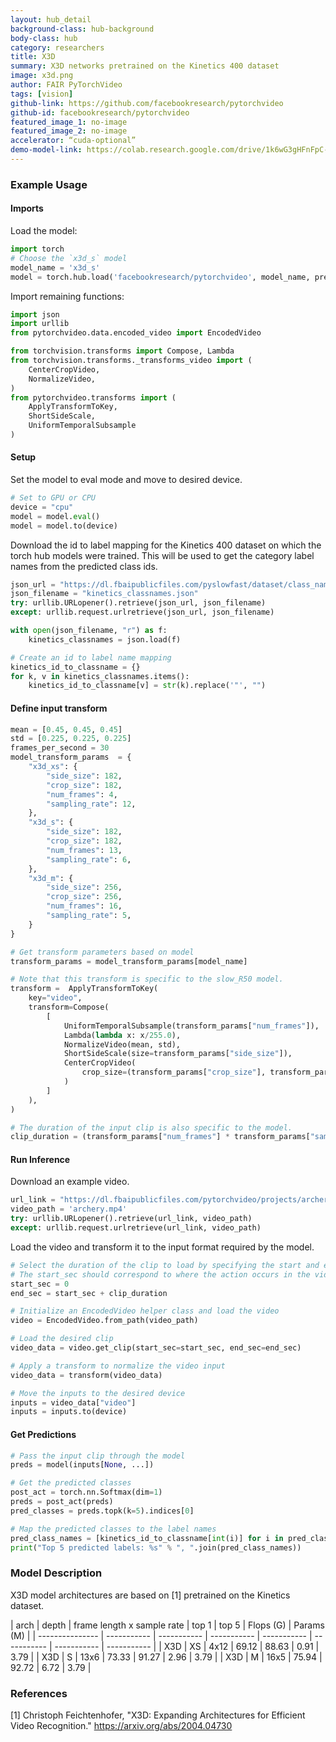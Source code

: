 ```yaml
---
layout: hub_detail
background-class: hub-background
body-class: hub
category: researchers
title: X3D
summary: X3D networks pretrained on the Kinetics 400 dataset
image: x3d.png
author: FAIR PyTorchVideo
tags: [vision]
github-link: https://github.com/facebookresearch/pytorchvideo
github-id: facebookresearch/pytorchvideo
featured_image_1: no-image
featured_image_2: no-image
accelerator: “cuda-optional”
demo-model-link: https://colab.research.google.com/drive/1k6wG3gHFnFpC-hAMpL_s0B3Xj_ahsa19#scrollTo=-BkJOZgxK0pe
---
```


### Example Usage

#### Imports

Load the model:

```python
import torch
# Choose the `x3d_s` model
model_name = 'x3d_s'
model = torch.hub.load('facebookresearch/pytorchvideo', model_name, pretrained=True)
```

Import remaining functions:

```python
import json
import urllib
from pytorchvideo.data.encoded_video import EncodedVideo

from torchvision.transforms import Compose, Lambda
from torchvision.transforms._transforms_video import (
    CenterCropVideo,
    NormalizeVideo,
)
from pytorchvideo.transforms import (
    ApplyTransformToKey,
    ShortSideScale,
    UniformTemporalSubsample
)
```

#### Setup

Set the model to eval mode and move to desired device.

```python
# Set to GPU or CPU
device = "cpu"
model = model.eval()
model = model.to(device)
```

Download the id to label mapping for the Kinetics 400 dataset on which the torch hub models were trained. This will be used to get the category label names from the predicted class ids.

```python
json_url = "https://dl.fbaipublicfiles.com/pyslowfast/dataset/class_names/kinetics_classnames.json"
json_filename = "kinetics_classnames.json"
try: urllib.URLopener().retrieve(json_url, json_filename)
except: urllib.request.urlretrieve(json_url, json_filename)
```

```python
with open(json_filename, "r") as f:
    kinetics_classnames = json.load(f)

# Create an id to label name mapping
kinetics_id_to_classname = {}
for k, v in kinetics_classnames.items():
    kinetics_id_to_classname[v] = str(k).replace('"', "")
```

#### Define input transform

```python
mean = [0.45, 0.45, 0.45]
std = [0.225, 0.225, 0.225]
frames_per_second = 30
model_transform_params  = {
    "x3d_xs": {
        "side_size": 182,
        "crop_size": 182,
        "num_frames": 4,
        "sampling_rate": 12,
    },
    "x3d_s": {
        "side_size": 182,
        "crop_size": 182,
        "num_frames": 13,
        "sampling_rate": 6,
    },
    "x3d_m": {
        "side_size": 256,
        "crop_size": 256,
        "num_frames": 16,
        "sampling_rate": 5,
    }
}

# Get transform parameters based on model
transform_params = model_transform_params[model_name]

# Note that this transform is specific to the slow_R50 model.
transform =  ApplyTransformToKey(
    key="video",
    transform=Compose(
        [
            UniformTemporalSubsample(transform_params["num_frames"]),
            Lambda(lambda x: x/255.0),
            NormalizeVideo(mean, std),
            ShortSideScale(size=transform_params["side_size"]),
            CenterCropVideo(
                crop_size=(transform_params["crop_size"], transform_params["crop_size"])
            )
        ]
    ),
)

# The duration of the input clip is also specific to the model.
clip_duration = (transform_params["num_frames"] * transform_params["sampling_rate"])/frames_per_second
```

#### Run Inference

Download an example video.

```python
url_link = "https://dl.fbaipublicfiles.com/pytorchvideo/projects/archery.mp4"
video_path = 'archery.mp4'
try: urllib.URLopener().retrieve(url_link, video_path)
except: urllib.request.urlretrieve(url_link, video_path)
```

Load the video and transform it to the input format required by the model.

```python
# Select the duration of the clip to load by specifying the start and end duration
# The start_sec should correspond to where the action occurs in the video
start_sec = 0
end_sec = start_sec + clip_duration

# Initialize an EncodedVideo helper class and load the video
video = EncodedVideo.from_path(video_path)

# Load the desired clip
video_data = video.get_clip(start_sec=start_sec, end_sec=end_sec)

# Apply a transform to normalize the video input
video_data = transform(video_data)

# Move the inputs to the desired device
inputs = video_data["video"]
inputs = inputs.to(device)
```

#### Get Predictions

```python
# Pass the input clip through the model
preds = model(inputs[None, ...])

# Get the predicted classes
post_act = torch.nn.Softmax(dim=1)
preds = post_act(preds)
pred_classes = preds.topk(k=5).indices[0]

# Map the predicted classes to the label names
pred_class_names = [kinetics_id_to_classname[int(i)] for i in pred_classes]
print("Top 5 predicted labels: %s" % ", ".join(pred_class_names))
```

### Model Description
X3D model architectures are based on [1] pretrained on the Kinetics dataset.

| arch | depth | frame length x sample rate | top 1 | top 5 | Flops (G) | Params (M) |
| --------------- | ----------- | ----------- | ----------- | ----------- | ----------- |  ----------- | ----------- |
| X3D      | XS    | 4x12                       | 69.12 | 88.63 | 0.91      | 3.79     |
| X3D      | S     | 13x6                       | 73.33 | 91.27 | 2.96      | 3.79     |
| X3D      | M     | 16x5                       | 75.94 | 92.72 | 6.72      | 3.79     |


### References
[1] Christoph Feichtenhofer, "X3D: Expanding Architectures for
    Efficient Video Recognition." https://arxiv.org/abs/2004.04730
